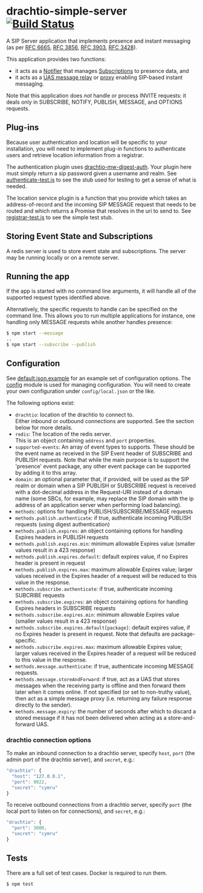 # drachtio-simple-server [![Build Status](https://secure.travis-ci.org/davehorton/drachtio-simple-server.png)](http://travis-ci.org/davehorton/drachtio-simple-server) 

A SIP Server application that implements presence and instant messaging (as per [RFC 6665](https://tools.ietf.org/html/rfc6665), [RFC 3856](https://tools.ietf.org/html/rfc3856), [RFC 3903](https://tools.ietf.org/html/rfc3903), [RFC 3428](https://tools.ietf.org/html/rfc3428)).

This application provides two functions:

* it acts as a [Notifier](https://tools.ietf.org/html/rfc6665#section-2) that manages [Subscriptions](https://tools.ietf.org/html/rfc6665#section-2) to presence data, and
* it acts as a [UAS message relay](https://tools.ietf.org/html/rfc3428#section-7) or [proxy](https://tools.ietf.org/html/rfc3428#section-6) enabling SIP-based instant messaging.

Note that this application does *not* handle or process INVITE requests: it deals only in SUBSCRIBE, NOTIFY, PUBLISH, MESSAGE, and OPTIONS requests.

## Plug-ins

Because user authentication and location will be specific to your installation, you will need to implement plug-in functions to authenticate users and retrieve location information from a registrar.

The authentication plugin uses [drachtio-mw-digest-auth](https://www.npmjs.com/package/drachtio-mw-digest-auth).  Your plugin here must simply return a sip password given a username and realm.  See [authenticate-test.js](./lib/plugins/authenticate-test.js) to see the stub used for testing to get a sense of what is needed.

The location service plugin is a function that you provide which takes an address-of-record and the incoming SIP MESSAGE request that needs to be routed and which returns a Promise that resolves in the uri to send to. See [registrar-test.js](./lib/plugins/registrar-test.js) to see the simple test stub.

## Storing Event State and Subscriptions

A redis server is used to store event state and subscriptions.  The server may be running locally or on a remote server.

## Running the app

If the app is started with no command line arguments, it will handle all of the supported request types identified above.

Alternatively, the specific requests to handle can be specified on the command line.  This allows you to run multiple applications for instance, one handling only MESSAGE requests while another handles presence:

```bash
$ npm start --message
..
$ npm start --subscribe --publish
```

## Configuration
See [default.json.example](./config/default.json.example) for an example set of configuration options.  The [config](https://www.npmjs.com/package/config) module is used for managing configuration.  You will need to create your own configuration under `config/local.json` or the like.

The following options exist:
* `drachtio`: location of the drachtio to connect to.  
Either inbound or outbound connections are supported.  See the section below for more details.
* `redis`: The location of the redis server.  
This is an object containing `address` and `port` properties.
* `supported-events`: An array of event types to supports.  These should be the event name 
as received in the SIP Event header of SUBSCRIBE and PUBLISH requests.  Note that 
while the main purpose is to support the 'presence' event package, any other event package 
can be supported by adding it to this array.
* `domain`: an optional parameter that, if provided, will be used as the SIP realm or domain 
when a SIP PUBLISH or SUBSCRIBE request is received with a dot-decimal address in the Request-URI 
instead of a domain name (some SBCs, for example, may replace the 
SIP domain with the ip address of an application server when performing load balancing).
* `methods`: options for handling PUBLISH/SUBSCRIBE/MESSAGE requests
* `methods.publish.authenticate`: if true, authenticate incoming PUBLISH requests (using digest authentication)
* `methods.publish.expires`: an object containing options for handling Expires headers in PUBLISH requests
* `methods.publish.expires.min`: minimum allowable Expires value (smaller values result in a 423 response)
* `methods.publish.expires.default`: default expires value, if no Expires header is present in request
* `methods.publish.expires.max`: maximum allowable Expires value; larger values received in the Expires
header of a request will be reduced to this value in the response.
* `methods.subscribe.authenticate`: if true, authenticate incoming SUBCRIBE requests
* `methods.subscribe.expires`: an object containing options for handling Expires headers in SUBSCRIBE requests
* `methods.subscribe.expires.min`: minimum allowable Expires value (smaller values result in a 423 response)
* `methods.subscribe.expires.default[package]`: default expires value, if no Expires header is present in request. Note that defaults are package-specific.
* `methods.subscribe.expires.max`: maximum allowable Expires value; larger values received in the Expires 
header of a request will be reduced to this value in the response.
* `methods.message.authenticate`: if true, authenticate incoming MESSAGE requests.
* `methods.message.storeAndForward`: if true, act as a UAS that stores messages when 
the receiving party is offline and then forward them later when it comes online.
If not specified (or set to non-truthy value), then act as a simple message proxy
(i.e. returning any failure response directly to the sender).
* `methods.message.expiry`: the number of seconds after which to discard a stored message if
it has not been delivered when acting as a store-and-forward UAS.

### drachtio connection options

To make an inbound connection to a drachtio server, specify `host`, `port` (the admin port of the drachtio server), and `secret`, e.g.:
```js
"drachtio": {
  "host": "127.0.0.1",
  "port": 9022,
  "secret": "cymru"
}
```
To receive outbound connections from a drachtio server, specify `port` (the local port to listen on for connections), and `secret`, e.g.:
```js
"drachtio": {
  "port": 3000,
  "secret": "cymru"
}
```

## Tests
There are a full set of test cases.  Docker is required to run them.
```bash
$ npm test
```

